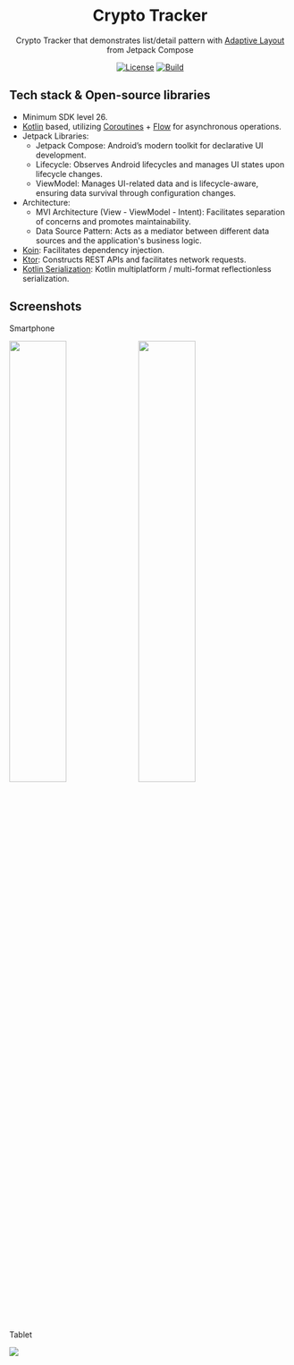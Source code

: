 <h1 align="center">Crypto Tracker</h1>

<p align="center">  
  Crypto Tracker that demonstrates list/detail pattern with <a href="https://developer.android.com/develop/ui/compose/layouts/adaptive/list-detail">Adaptive Layout</a> from Jetpack Compose
</p>

<p align="center">
  <a href="https://opensource.org/licenses/Apache-2.0"><img alt="License" src="https://img.shields.io/badge/License-Apache%202.0-blue.svg"/></a>
  <a href="https://github.com/tecruz/CryptoTracker/actions/workflows/android.yml"><img alt="Build" src="https://github.com/tecruz/VisitedCountries/actions/workflows/android.yml/badge.svg"/></a>
</p>

## Tech stack & Open-source libraries
- Minimum SDK level 26.
- [Kotlin](https://kotlinlang.org/) based, utilizing [Coroutines](https://github.com/Kotlin/kotlinx.coroutines) + [Flow](https://kotlin.github.io/kotlinx.coroutines/kotlinx-coroutines-core/kotlinx.coroutines.flow/) for asynchronous operations.
- Jetpack Libraries:
  - Jetpack Compose: Android’s modern toolkit for declarative UI development.
  - Lifecycle: Observes Android lifecycles and manages UI states upon lifecycle changes.
  - ViewModel: Manages UI-related data and is lifecycle-aware, ensuring data survival through configuration changes.
- Architecture:
  - MVI Architecture (View - ViewModel - Intent): Facilitates separation of concerns and promotes maintainability.
  - Data Source Pattern: Acts as a mediator between different data sources and the application's business logic.
- [Koin](https://insert-koin.io/): Facilitates dependency injection.
- [Ktor](https://ktor.io/): Constructs REST APIs and facilitates network requests.
- [Kotlin Serialization](https://github.com/Kotlin/kotlinx.serialization): Kotlin multiplatform / multi-format reflectionless serialization.

## Screenshots
<p>  
  Smartphone
</p>
<img src="https://github.com/user-attachments/assets/a464270b-4abc-4a85-adef-36ce8cb5a42c" width="45%"/>
<img src="https://github.com/user-attachments/assets/673e15eb-df7f-4ec2-97df-0dab337c43d3" width="45%"/>

<p>  
Tablet
</p>
<img src="https://github.com/user-attachments/assets/4742eefb-18e0-47cf-9cab-3c7a5ab787ae"/>



